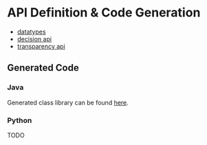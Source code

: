 # API Definition & Code Generation

* [datatypes](configurationtypes.yaml)
* [decision api](decision-api.yaml)
* [transparency api](transparency-api.yml)

## Generated Code

### Java

Generated class library can be found [here](class_libs/java/aicockpit-api/).

### Python

TODO